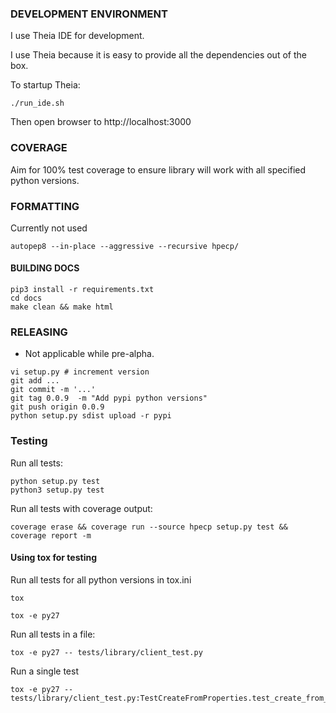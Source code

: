 ### DEVELOPMENT ENVIRONMENT

I use Theia IDE for development. 

I use Theia because it is easy to provide all the dependencies out of the box.

To startup Theia:

```
./run_ide.sh 
```

Then open browser to http://localhost:3000

### COVERAGE

Aim for 100% test coverage to ensure library will work with all specified python versions.

### FORMATTING

Currently not used

```
autopep8 --in-place --aggressive --recursive hpecp/
```

#### BUILDING DOCS

```
pip3 install -r requirements.txt
cd docs
make clean && make html
```

### RELEASING

 - Not applicable while pre-alpha.

```
vi setup.py # increment version
git add ...
git commit -m '...'
git tag 0.0.9  -m "Add pypi python versions"
git push origin 0.0.9 
python setup.py sdist upload -r pypi
```
### Testing

Run all tests:

```
python setup.py test
python3 setup.py test
```

Run all tests with coverage output:

```
coverage erase && coverage run --source hpecp setup.py test && coverage report -m
```

#### Using tox for testing

Run all tests for all python versions in tox.ini

```
tox
```

```
tox -e py27
```

Run all tests in a file:

```
tox -e py27 -- tests/library/client_test.py
```

Run a single test

```
tox -e py27 -- tests/library/client_test.py:TestCreateFromProperties.test_create_from_config_file_factory_method
```
